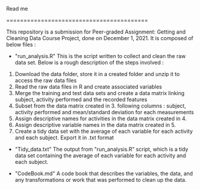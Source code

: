 Read me

=========================================

This repository is a submission for Peer-graded Assignment: Getting and Cleaning Data Course Project, done on December 1, 2021.
It is composed of below files :

- "run_analysis.R"
This is the script written to collect and clean the raw data set. Below is a rough description of the steps involved :
1. Download the data folder, store it in a created folder and unzip it to access the raw data files
2. Read the raw data files in R and create associated variables
3. Merge the training and test data sets and create a data matrix linking subject, activity performed and the recorded features
4. Subset from the data matrix created in 3. following columns : subject, activity performed and mean/standard deviation for each measurements
5. Assign descriptive names for activities in the data matrix created in 4.
6. Assign descriptive variable names in the data matrix created in 5.
7. Create a tidy data set with the average of each variable for each activity and each subject. Export it in .txt format

- "Tidy_data.txt"
The output from "run_analysis.R" script, which is a tidy data set containing the average of each variable for each activity and each subject.

- "CodeBook.md"
A code book that describes the variables, the data, and any transformations or work that was performed to clean up the data.
